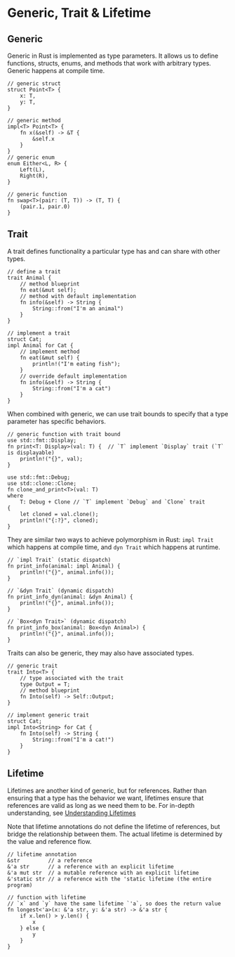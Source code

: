 # Generic, Trait & Lifetime

## Generic

Generic in Rust is implemented as type parameters. It allows us to define
functions, structs, enums, and methods that work with arbitrary types.
Generic happens at compile time.

```rust,noplayground
// generic struct
struct Point<T> {
    x: T,
    y: T,
}

// generic method
impl<T> Point<T> {
    fn x(&self) -> &T {
        &self.x
    }
}
// generic enum
enum Either<L, R> {
    Left(L),
    Right(R),
}

// generic function
fn swap<T>(pair: (T, T)) -> (T, T) {
    (pair.1, pair.0)
}
```

## Trait

A trait defines functionality a particular type has and can share with other types.

```rust,noplayground
// define a trait
trait Animal {
    // method blueprint
    fn eat(&mut self);
    // method with default implementation
    fn info(&self) -> String {
        String::from("I'm an animal")
    }
}

// implement a trait
struct Cat;
impl Animal for Cat {
    // implement method
    fn eat(&mut self) {
        println!("I'm eating fish");
    }
    // override default implementation
    fn info(&self) -> String {
        String::from("I'm a cat")
    }
}
```

When combined with generic, we can use trait bounds to specify that a type
parameter has specific behaviors.

```rust,noplayground
// generic function with trait bound
use std::fmt::Display;
fn print<T: Display>(val: T) {  // `T` implement `Display` trait (`T` is displayable)
    println!("{}", val);
}

use std::fmt::Debug;
use std::clone::Clone;
fn clone_and_print<T>(val: T)
where
    T: Debug + Clone // `T` implement `Debug` and `Clone` trait
{
    let cloned = val.clone();
    println!("{:?}", cloned);
}
```

They are similar two ways to achieve polymorphism in Rust: `impl Trait` which
happens at compile time, and `dyn Trait` which happens at runtime.

```rust,noplayground
// `impl Trait` (static dispatch)
fn print_info(animal: impl Animal) {
    println!("{}", animal.info());
}

// `&dyn Trait` (dynamic dispatch)
fn print_info_dyn(animal: &dyn Animal) {
    println!("{}", animal.info());
}

// `Box<dyn Trait>` (dynamic dispatch)
fn print_info_box(animal: Box<dyn Animal>) {
    println!("{}", animal.info());
}
```

Traits can also be generic, they may also have associated types.

```rust,noplayground
// generic trait
trait Into<T> {
    // type associated with the trait
    type Output = T;
    // method blueprint
    fn Into(self) -> Self::Output;
}

// implement generic trait
struct Cat;
impl Into<String> for Cat {
    fn Into(self) -> String {
        String::from("I'm a cat!")
    }
}
```

## Lifetime

Lifetimes are another kind of generic, but for references. Rather than ensuring
that a type has the behavior we want, lifetimes ensure that references are
valid as long as we need them to be. For in-depth understanding, see
[Understanding Lifetimes](concepts.md#understanding-lifetimes)

Note that lifetime annotations do not define the lifetime of references, but
bridge the relationship between them. The actual lifetime is determined by the
value and reference flow.

```rust,noplayground
// lifetime annotation
&str         // a reference
&'a str      // a reference with an explicit lifetime
&'a mut str  // a mutable reference with an explicit lifetime
&'static str // a reference with the 'static lifetime (the entire program)

// function with lifetime
// `x` and `y` have the same lifetime `'a`, so does the return value
fn longest<'a>(x: &'a str, y: &'a str) -> &'a str {
    if x.len() > y.len() {
        x
    } else {
        y
    }
}
```
